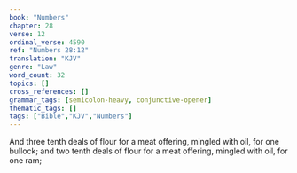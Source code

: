 ```yaml
---
book: "Numbers"
chapter: 28
verse: 12
ordinal_verse: 4590
ref: "Numbers 28:12"
translation: "KJV"
genre: "Law"
word_count: 32
topics: []
cross_references: []
grammar_tags: [semicolon-heavy, conjunctive-opener]
thematic_tags: []
tags: ["Bible","KJV","Numbers"]
---
```

And three tenth deals of flour for a meat offering, mingled with oil, for one bullock; and two tenth deals of flour for a meat offering, mingled with oil, for one ram;
